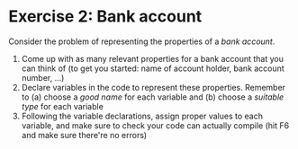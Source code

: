 ﻿# Exercise 2: Bank account

Consider the problem of representing the properties of a 
*bank account*. 
 
1. Come up with as many relevant properties for a bank account 
that you can think of (to get you started: name of account 
holder, bank account number, ...) 
2. Declare variables in the code to represent these properties. 
Remember to (a) choose a *good name* for each variable and (b) choose 
a *suitable type* for each variable 
3. Following the variable declarations, assign proper 
values to each variable, and make sure to check your 
code can actually compile (hit F6 and make sure there're no errors) 

